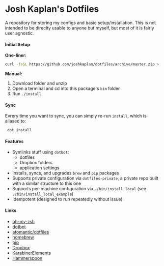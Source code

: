 # Josh Kaplan's Dotfiles

A repository for storing my configs and basic setup/installation. This is not intended to be direclty usable to anyone but myself, but most of it is fairly user agnostic.

#### Initial Setup

__One-liner:__
```bash
curl -fsSL https://github.com/joshkaplan/dotfiles/archive/master.zip > ./dotfiles.zip && unzip ./dotfiles.zip && rm ./dotfiles.zip && ./dotfiles-master/bin/install 
```

__Manual:__
1. Download folder and unzip
2. Open a terminal and cd into this package's `bin` folder
3. Run `./install`

#### Sync

Evrery time you want to sync, you can simply re-run `install`, which is aliased to:
```bash
 dot install
```

#### Features

* Symlinks stuff using `dotbot`:
	* dotfiles
	* Dropbox folders
	* application settings
* Installs, syncs, and upgrades `brew` and `pip` packages
* Supports private configuration via `dotfiles-private`, a private repo built with a similar structure to this one
* Supports per-machine configuration via `./bin/install_local` (see `./bin/install_local_example`)
* Idempotent (designed to run repeatedly without issue)

#### Links

* [oh-my-zsh](https://github.com/robbyrussell/oh-my-zsh)
* [dotbot](https://github.com/anishathalye/dotbot/)
* [atomantic/dotfiles](https://github.com/atomantic/dotfiles)
* [homebrew](https://brew.sh/)
* [pip](https://pypi.org/project/pip/)
* [Dropbox](https://db.tt/x739XBiN)
* [KarabinerElements](https://github.com/tekezo/Karabiner-Elements)
* [Hammerspoon](https://github.com/Hammerspoon/hammerspoon)
